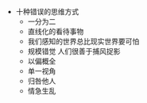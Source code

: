 - 十种错误的思维方式
	- 一分为二
	- 直线化的看待事物
	- 我们感知的世界总比现实世界要可怕
	- 规模错觉 人们很善于捕风捉影
	- 以偏概全
	- 单一视角
	- 归咎他人
	- 情急生乱